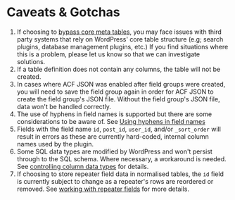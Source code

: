# Caveats & Gotchas

1. If choosing to [bypass core meta tables](Advanced%20Usage/Bypassing%20data%20storage%20in%20core%20meta%20tables.md),
   you may face issues with third party systems that rely on WordPress' core table structure (e.g; search plugins,
   database management plugins, etc.) If you find situations where this is a problem, please let us know so that we can
   investigate solutions.
2. If a table definition does not contain any columns, the table will not be created.
3. In cases where ACF JSON was enabled after field groups were created, you will need to save the field group again in
   order for ACF JSON to create the field group's JSON file. Without the field group's JSON file, data won't be handled
   correctly.
4. The use of hyphens in field names is supported but there are some considerations to be aware of.
   See [Using hyphens in field names](References/Using%20hyphens%20in%20field%20names.md)
5. Fields with the field name `id`, `post_id`, `user_id`, and/or `_sort_order` will result in errors as these are
   currently hard-coded, internal column names used by the plugin.
6. Some SQL data types are modified by WordPress and won't persist through to the SQL schema. Where necessary, a
   workaround is needed. See [controlling column data types](Advanced%20Usage/Controlling%20column%20data%20types.md)
   for details.
7. If choosing to store repeater field data in normalised tables, the `id` field is currently subject to change as a
   repeater's rows are reordered or removed.
   See [working with repeater fields](Advanced%20Usage/Controlling%20column%20data%20types.md#important-note-on-the-id-field)
   for more details.